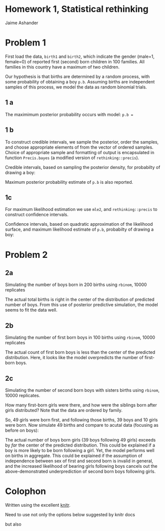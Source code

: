 # Homework 1, Statistical rethinking
 Jaime Ashander

<!--roptions dev=png,width=5,height=5 -->

<!--begin.rcode,echo=FALSE
require(bbmle)
require(rethinking)
require(ggplot2)
end.rcode-->

# Problem 1  

First load the data, `birth1` and `birth2`, which indicate the gender (male=1, female=0) of reported first (second) born children in 100 families.
All families in this country have a maximum of two children.

Our hypothesis is that births are determined by a random process, with some probability of obtaining a boy `p.b`.
Assuming births are independent samples of this process, we model the data as random binomial trials.
 
<!--begin.rcode problem1_setup, message=FALSE
data(homeworkch2) #
end.rcode-->

## 1 a



<!--begin.rcode prob1a, message=FALSE
 p.b <- seq(from=0, to=1, length.out=1000)
 prior <- rep(1/1000, 1000)
 likelihood <- dbinom(sum(birth1)+sum(birth2), size=length(c(birth1,birth2)), prob=p.b) # likelihood of data given 1000 models (binomial success parameter)
 naive.posterior <- prior * likelihood
 naive.posterior <- naive.posterior/sum(naive.posterior)
Max.post <- function(parameter, posterior){
	estimate=parameter[-log(posterior) == min(-log(posterior))]
	estimate
}
 pb.max <- Max.post(p.b, naive.posterior) 
end.rcode-->

  The maximimum posterior probability occurs with model: `p.b = `

<!--begin.rcode prob1a, message=FALSE, echo=FALSE
print(pb.max)
end.rcode-->


## 1 b

<!--begin.rcode prob1b-fxns, message=FALSE, echo=FALSE
# construct intervals
confint.bayes<-function(par.samples=param.ci, level=level){
  len <- length(par.samples)
  p <- (1-level)/2
  ## some code to construct labels, borrowed from RM's confint.quad
  lowlab <- paste(format(p * 100, nsmall = 1), "%", sep = "")
  hilab <- paste(format((1 - p) * 100, nsmall = 1), "%", sep = "")
  ## find the indices to pull out of the par.samples
  low <- round(len*p)
  up <- round(len*(1-p))
  ci <- data.frame(col1=par.samples[low], col2=par.samples[up])
  colnames(ci) = c(lowlab, hilab)
  ci
 }

# construct table like precis
Precis.bayes<-function (parameter, posterior, param.ci=NA, level=0.95)
{
  # param.ci = an ordered set of samples TODO: change to do resampling 
  result <- data.frame(est=Max.post(parameter, posterior))
  colnames(result) <- c("Estimate")
  if (length(param.ci)>10){
        ci <- confint.bayes(par.samples=param.ci, level=level)
        result <- cbind(result, ci)
    }
   result
}
end.rcode-->

To construct credible intervals, we sample the posterior, order the samples, and choose appropriate elements of from the vector of ordered samples.
Choice of appropriate sample and formatting of output is encapsulated in function `Precis.bayes` (a modified version of `rethinking::precis`). 
  
<!--begin.rcode prob1b, message=FALSE
p.b.sample <- sample(p.b, size=1e4, replace=TRUE, prob=naive.posterior)
p.b.sample <- p.b.sample[order(p.b.sample)]

CI.types = c(0.5, 0.9, 0.95)
CI.data = t(sapply(CI.types,
                  function(x){unlist(Precis.bayes(p.b, posterior=naive.posterior, param.ci=p.b.sample, level=x))}
         ))
fit.bayes = as.data.frame(CI.data)
names(fit.bayes)[2:3] = c("lower", "upper")
fit.bayes$Interval.width = as.character(CI.types)
end.rcode-->

Credible intervals, based on sampling the posterior density, for probabilty of drawing a boy:
  
<!--begin.rcode prob1btab, message=FALSE, echo=FALSE
fit.bayes
end.rcode-->

  Maximum posterior probability estimate of `p.b` is also reported.

## 1c

For maximum likelihood estimation we use `mle2`, and `rethinking::precis` to construct confidence intervals. 

<!--begin.rcode prob1c, message=FALSE
births = c(birth1, birth2)
pb.ml =  mle2(y ~ dbinom(size=length(births), prob=pb), data=list(y=sum(births)), start=list(pb=0.5))
CI.dat.bayes =  t(sapply(CI.types,
                        function(x){unlist(precis(pb.ml, level=x))}
           ))
fit.ml = as.data.frame(CI.dat.bayes)
names(fit.ml)[3:4] = c("lower", "upper")
fit.ml$Interval.width = as.character(CI.types)
fit.ml$`Std. Error` = NULL
end.rcode-->

  Confidence intervals, based on quadratic approximation of the likelihood surface, and maximum likelihood estimate of `p.b`, probabilty of drawing a boy:
  
<!--begin.rcode prob1ctab, message=FALSE, echo=FALSE
fit.ml
end.rcode-->
  
<!--begin.rcode prob1a_fig, message=FALSE, fig=TRUE
fit.bayes$type = "Bayes"
fit.ml$type = "Max. Lik."
fit.both = rbind(fit.bayes, fit.ml)
fit.both$Interval.width = as.factor(fit.both$Interval.width)
#melt.m = melt(fit.ml, id.vars=c('Interval.width', 'lower', 'upper'))
#tmp =melt(tot, id.vars=c('type', 'Interval.width', 'variable'))

## old plots
#dat = data.frame(prior=prior, likelihood=likelihood, posterior=naive.posterior, probability.boy=p.b)
#g = ggplot(dat)+geom_vline(xintercept=pb.max,color='red') + geom_vline(xintercept=post.50,color='blue')

g = ggplot(fit.both)
g + geom_pointrange(aes(Interval.width, Estimate, ymin=lower, ymax=upper, color=type), position=position_dodge(width=0.1))

end.rcode-->
  
# Problem 2

## 2a

 Simulating the number of boys born in 200 births using `rbinom`, 10000 replicates

<!--begin.rcode prob2a, message=FALSE,fig=TRUE
# define a function to use in simulations 
Num.boys <- function(p.b.this, n.total){
  births.this <- rbinom(n=n.total, size=1, prob=p.b.this)
  return(sum(births.this))
}

p.b.sims  <- sample(p.b, size=1e4, replace=TRUE, prob=naive.posterior)
boys.sims <- sapply(p.b.sims, function(x){ Num.boys(x, 200)})
dens(boys.sims, adj=1)
abline(v=sum(c(birth1,birth2)),lwd=3, col='red')
end.rcode-->

  The actual total births is right in the center of the distribution of predicted number of boys.
From this use of posterior predictive simulation, the model seems to fit the data well.


## 2b

 Simulating the number of first born boys in 100 births using `rbinom`, 10000 replicates

<!--begin.rcode prob2b, message=FALSE,fig=TRUE
p.b.sims  <- sample(p.b, size=1e4, replace=TRUE, prob=naive.posterior)
fb.boys.sims <- sapply(p.b.sims, function(x){ Num.boys(x, 100)})
dens(fb.boys.sims, adj=1)
abline(v=sum(c(birth1)),lwd=3, col='red')
end.rcode-->

  The actual count of first born boys is less than the center of the predicted distribution.
Here, it looks like the model overpredicts the number of first-born boys.


## 2c

 Simulating the number of second born boys with sisters births using `rbinom`, 10000 replicates.

How many first-born girls were there, and how were the siblings born after girls distributed?
Note that the data are ordered by family.

<!--begin.rcode prob2c, message=FALSE, echo=FALSE
birth.pg = birth2[birth1==0]
cat("first born girls: ", length(birth.pg), ", boys born after girls: ", sum(birth.pg), "\n")
end.rcode-->
  
So, 49 girls were born first, and following those births, 39 boys and 10 girls were born. 
Now simulate 49 births and compare to acutal data (focusing as before on boys):

<!--begin.rcode prob2c, message=FALSE,fig=TRUE
p.b.sims  <- sample(p.b, size=1e4, replace=TRUE, prob=naive.posterior)
pg.sims <- sapply(p.b.sims, function(x){ Num.boys(x, 49)})
dens(pg.sims, adj=1)
abline(v=sum(c(birth.pg)),lwd=3, col='red')
end.rcode-->

  The actual number of boys born girls (39 boys following 49 girls) exceeds by  _far_ the center of the predicted distribution.
This could be explained if a boy is more likely to be born following a girl.
Yet, the model performs well on births in aggregate.
This could be explained if the assumption of independence between sex of first and second born is invalid in general, and the increased likelihood of bearing girls following boys cancels out the above-demonstrated underprediction of second born boys following girls.



  
# Colophon 

Written using the excellent [knitr](http://yihui.github.com/knitr/).

Need to use not only the options below suggested by knitr docs

<!--begin.rcode eval=FALSE
require(knitr) ## the package
opts_knit$set(base.url="https://github.com/ashander/stat-rethink/raw/master/")
end.rcode-->

but also 

<!--begin.rcode eval=FALSE
opts_knit$set(out.format='gfm')
knit('/Users/jaime/PHD/stat-rethink/hw1ashander_knit_.md') ## to run
end.rcode-->

